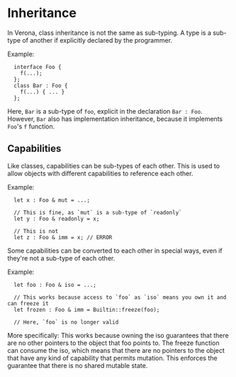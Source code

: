# Inheritance

In Verona, class inheritance is not the same as sub-typing.
A type is a sub-type of another if explicitly declared by the programmer.

Example:
```
  interface Foo {
    f(...);
  };
  class Bar : Foo {
    f(...) { ... }
  };
```

Here, `Bar` is a sub-type of `foo`, explicit in the declaration `Bar : Foo`.
However, `Bar` also has implementation inheritance, because it implements `Foo`'s `f` function.

## Capabilities

Like classes, capabilities can be sub-types of each other.
This is used to allow objects with different capabilities to reference each other.

Example:
```
  let x : Foo & mut = ...;

  // This is fine, as `mut` is a sub-type of `readonly`
  let y : Foo & readonly = x;

  // This is not
  let z : Foo & imm = x; // ERROR
```

Some capabilities can be converted to each other in special ways, even if they're not a sub-type of each other.

Example:
```
  let foo : Foo & iso = ...;

  // This works because access to `foo` as `iso` means you own it and can freeze it
  let frozen : Foo & imm = Builtin::freeze(foo);

  // Here, `foo` is no longer valid
```

More specifically: This works because owning the iso guarantees that there are no other pointers to the object that foo points to.
The freeze function can consume the iso, which means that there are no pointers to the object that have any kind of capability that permits mutation.
This enforces the guarantee that there is no shared mutable state.
